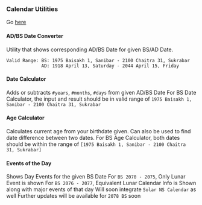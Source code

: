 ### Calendar Utilities
Go [here](https://brihat-rb.github.io/calendar/age_date_converter.html)  

#### AD/BS Date Converter
Utility that shows corresponding AD/BS Date for given BS/AD Date.

```
Valid Range: BS: 1975 Baisakh 1, Sanibar - 2100 Chaitra 31, Sukrabar
             AD: 1918 April 13, Saturday - 2044 April 15, Friday
```

#### Date Calculator
Adds or subtracts ``#years``, ``#months``, ``#days`` from given AD/BS Date
For BS Date Calculator, the input and result should be in valid range of ``1975 Baisakh 1, Sanibar - 2100 Chaitra 31, Sukrabar``

#### Age Calculator
Calculates current age from your birthdate given. Can also be used to find date difference between two dates.
For BS Age Calculator, both dates should be within the range of ``[1975 Baisakh 1, Sanibar - 2100 Chaitra 31, Sukrabar]``

#### Events of the Day
Shows Day Events for the given BS Date
For ``BS 2070 - 2075``, Only Lunar Event is shown
For ``BS 2076 - 2077``, Equivalent Lunar Calendar Info is Shown along with major events of that day
Will soon integrate ``Solar NS Calendar`` as well
Further updates will be available for ``2078 BS`` soon
